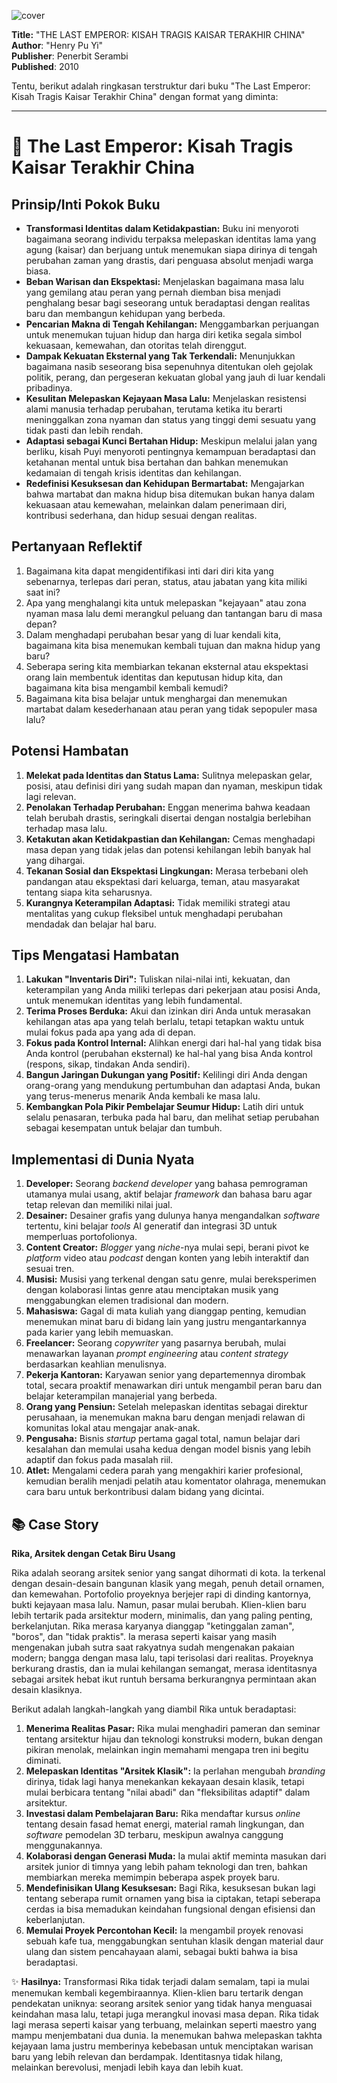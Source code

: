 
![cover](https://books.google.com/books/content?id=Lr4kJ10PGAIC&printsec=frontcover&img=1&zoom=1&edge=curl&source=gbs_api)



**Title:** "THE LAST EMPEROR: KISAH TRAGIS KAISAR TERAKHIR CHINA"  
**Author**: "Henry Pu Yi"  
**Publisher**: Penerbit Serambi  
**Published**: 2010  

Tentu, berikut adalah ringkasan terstruktur dari buku "The Last Emperor: Kisah Tragis Kaisar Terakhir China" dengan format yang diminta:

---

# 📖 The Last Emperor: Kisah Tragis Kaisar Terakhir China

## Prinsip/Inti Pokok Buku
- **Transformasi Identitas dalam Ketidakpastian:** Buku ini menyoroti bagaimana seorang individu terpaksa melepaskan identitas lama yang agung (kaisar) dan berjuang untuk menemukan siapa dirinya di tengah perubahan zaman yang drastis, dari penguasa absolut menjadi warga biasa.
- **Beban Warisan dan Ekspektasi:** Menjelaskan bagaimana masa lalu yang gemilang atau peran yang pernah diemban bisa menjadi penghalang besar bagi seseorang untuk beradaptasi dengan realitas baru dan membangun kehidupan yang berbeda.
- **Pencarian Makna di Tengah Kehilangan:** Menggambarkan perjuangan untuk menemukan tujuan hidup dan harga diri ketika segala simbol kekuasaan, kemewahan, dan otoritas telah direnggut.
- **Dampak Kekuatan Eksternal yang Tak Terkendali:** Menunjukkan bagaimana nasib seseorang bisa sepenuhnya ditentukan oleh gejolak politik, perang, dan pergeseran kekuatan global yang jauh di luar kendali pribadinya.
- **Kesulitan Melepaskan Kejayaan Masa Lalu:** Menjelaskan resistensi alami manusia terhadap perubahan, terutama ketika itu berarti meninggalkan zona nyaman dan status yang tinggi demi sesuatu yang tidak pasti dan lebih rendah.
- **Adaptasi sebagai Kunci Bertahan Hidup:** Meskipun melalui jalan yang berliku, kisah Puyi menyoroti pentingnya kemampuan beradaptasi dan ketahanan mental untuk bisa bertahan dan bahkan menemukan kedamaian di tengah krisis identitas dan kehilangan.
- **Redefinisi Kesuksesan dan Kehidupan Bermartabat:** Mengajarkan bahwa martabat dan makna hidup bisa ditemukan bukan hanya dalam kekuasaan atau kemewahan, melainkan dalam penerimaan diri, kontribusi sederhana, dan hidup sesuai dengan realitas.

## Pertanyaan Reflektif
1.  Bagaimana kita dapat mengidentifikasi inti dari diri kita yang sebenarnya, terlepas dari peran, status, atau jabatan yang kita miliki saat ini?
2.  Apa yang menghalangi kita untuk melepaskan "kejayaan" atau zona nyaman masa lalu demi merangkul peluang dan tantangan baru di masa depan?
3.  Dalam menghadapi perubahan besar yang di luar kendali kita, bagaimana kita bisa menemukan kembali tujuan dan makna hidup yang baru?
4.  Seberapa sering kita membiarkan tekanan eksternal atau ekspektasi orang lain membentuk identitas dan keputusan hidup kita, dan bagaimana kita bisa mengambil kembali kemudi?
5.  Bagaimana kita bisa belajar untuk menghargai dan menemukan martabat dalam kesederhanaan atau peran yang tidak sepopuler masa lalu?

## Potensi Hambatan
1.  **Melekat pada Identitas dan Status Lama:** Sulitnya melepaskan gelar, posisi, atau definisi diri yang sudah mapan dan nyaman, meskipun tidak lagi relevan.
2.  **Penolakan Terhadap Perubahan:** Enggan menerima bahwa keadaan telah berubah drastis, seringkali disertai dengan nostalgia berlebihan terhadap masa lalu.
3.  **Ketakutan akan Ketidakpastian dan Kehilangan:** Cemas menghadapi masa depan yang tidak jelas dan potensi kehilangan lebih banyak hal yang dihargai.
4.  **Tekanan Sosial dan Ekspektasi Lingkungan:** Merasa terbebani oleh pandangan atau ekspektasi dari keluarga, teman, atau masyarakat tentang siapa kita seharusnya.
5.  **Kurangnya Keterampilan Adaptasi:** Tidak memiliki strategi atau mentalitas yang cukup fleksibel untuk menghadapi perubahan mendadak dan belajar hal baru.

## Tips Mengatasi Hambatan
1.  **Lakukan "Inventaris Diri":** Tuliskan nilai-nilai inti, kekuatan, dan keterampilan yang Anda miliki terlepas dari pekerjaan atau posisi Anda, untuk menemukan identitas yang lebih fundamental.
2.  **Terima Proses Berduka:** Akui dan izinkan diri Anda untuk merasakan kehilangan atas apa yang telah berlalu, tetapi tetapkan waktu untuk mulai fokus pada apa yang ada di depan.
3.  **Fokus pada Kontrol Internal:** Alihkan energi dari hal-hal yang tidak bisa Anda kontrol (perubahan eksternal) ke hal-hal yang bisa Anda kontrol (respons, sikap, tindakan Anda sendiri).
4.  **Bangun Jaringan Dukungan yang Positif:** Kelilingi diri Anda dengan orang-orang yang mendukung pertumbuhan dan adaptasi Anda, bukan yang terus-menerus menarik Anda kembali ke masa lalu.
5.  **Kembangkan Pola Pikir Pembelajar Seumur Hidup:** Latih diri untuk selalu penasaran, terbuka pada hal baru, dan melihat setiap perubahan sebagai kesempatan untuk belajar dan tumbuh.

## Implementasi di Dunia Nyata
1.  **Developer:** Seorang *backend developer* yang bahasa pemrograman utamanya mulai usang, aktif belajar *framework* dan bahasa baru agar tetap relevan dan memiliki nilai jual.
2.  **Desainer:** Desainer grafis yang dulunya hanya mengandalkan *software* tertentu, kini belajar *tools* AI generatif dan integrasi 3D untuk memperluas portofolionya.
3.  **Content Creator:** *Blogger* yang *niche*-nya mulai sepi, berani pivot ke *platform* video atau *podcast* dengan konten yang lebih interaktif dan sesuai tren.
4.  **Musisi:** Musisi yang terkenal dengan satu genre, mulai bereksperimen dengan kolaborasi lintas genre atau menciptakan musik yang menggabungkan elemen tradisional dan modern.
5.  **Mahasiswa:** Gagal di mata kuliah yang dianggap penting, kemudian menemukan minat baru di bidang lain yang justru mengantarkannya pada karier yang lebih memuaskan.
6.  **Freelancer:** Seorang *copywriter* yang pasarnya berubah, mulai menawarkan layanan *prompt engineering* atau *content strategy* berdasarkan keahlian menulisnya.
7.  **Pekerja Kantoran:** Karyawan senior yang departemennya dirombak total, secara proaktif menawarkan diri untuk mengambil peran baru dan belajar keterampilan manajerial yang berbeda.
8.  **Orang yang Pensiun:** Setelah melepaskan identitas sebagai direktur perusahaan, ia menemukan makna baru dengan menjadi relawan di komunitas lokal atau mengajar anak-anak.
9.  **Pengusaha:** Bisnis *startup* pertama gagal total, namun belajar dari kesalahan dan memulai usaha kedua dengan model bisnis yang lebih adaptif dan fokus pada masalah riil.
10. **Atlet:** Mengalami cedera parah yang mengakhiri karier profesional, kemudian beralih menjadi pelatih atau komentator olahraga, menemukan cara baru untuk berkontribusi dalam bidang yang dicintai.

## 📚 Case Story

**Rika, Arsitek dengan Cetak Biru Usang**

Rika adalah seorang arsitek senior yang sangat dihormati di kota. Ia terkenal dengan desain-desain bangunan klasik yang megah, penuh detail ornamen, dan kemewahan. Portofolio proyeknya berjejer rapi di dinding kantornya, bukti kejayaan masa lalu. Namun, pasar mulai berubah. Klien-klien baru lebih tertarik pada arsitektur modern, minimalis, dan yang paling penting, berkelanjutan. Rika merasa karyanya dianggap "ketinggalan zaman", "boros", dan "tidak praktis". Ia merasa seperti kaisar yang masih mengenakan jubah sutra saat rakyatnya sudah mengenakan pakaian modern; bangga dengan masa lalu, tapi terisolasi dari realitas. Proyeknya berkurang drastis, dan ia mulai kehilangan semangat, merasa identitasnya sebagai arsitek hebat ikut runtuh bersama berkurangnya permintaan akan desain klasiknya.

Berikut adalah langkah-langkah yang diambil Rika untuk beradaptasi:

1.  **Menerima Realitas Pasar:** Rika mulai menghadiri pameran dan seminar tentang arsitektur hijau dan teknologi konstruksi modern, bukan dengan pikiran menolak, melainkan ingin memahami mengapa tren ini begitu diminati.
2.  **Melepaskan Identitas "Arsitek Klasik":** Ia perlahan mengubah *branding* dirinya, tidak lagi hanya menekankan kekayaan desain klasik, tetapi mulai berbicara tentang "nilai abadi" dan "fleksibilitas adaptif" dalam arsitektur.
3.  **Investasi dalam Pembelajaran Baru:** Rika mendaftar kursus *online* tentang desain fasad hemat energi, material ramah lingkungan, dan *software* pemodelan 3D terbaru, meskipun awalnya canggung menggunakannya.
4.  **Kolaborasi dengan Generasi Muda:** Ia mulai aktif meminta masukan dari arsitek junior di timnya yang lebih paham teknologi dan tren, bahkan membiarkan mereka memimpin beberapa aspek proyek baru.
5.  **Mendefinisikan Ulang Kesuksesan:** Bagi Rika, kesuksesan bukan lagi tentang seberapa rumit ornamen yang bisa ia ciptakan, tetapi seberapa cerdas ia bisa memadukan keindahan fungsional dengan efisiensi dan keberlanjutan.
6.  **Memulai Proyek Percontohan Kecil:** Ia mengambil proyek renovasi sebuah kafe tua, menggabungkan sentuhan klasik dengan material daur ulang dan sistem pencahayaan alami, sebagai bukti bahwa ia bisa beradaptasi.

✨ **Hasilnya:** Transformasi Rika tidak terjadi dalam semalam, tapi ia mulai menemukan kembali kegembiraannya. Klien-klien baru tertarik dengan pendekatan uniknya: seorang arsitek senior yang tidak hanya menguasai keindahan masa lalu, tetapi juga merangkul inovasi masa depan. Rika tidak lagi merasa seperti kaisar yang terbuang, melainkan seperti maestro yang mampu menjembatani dua dunia. Ia menemukan bahwa melepaskan takhta kejayaan lama justru memberinya kebebasan untuk menciptakan warisan baru yang lebih relevan dan berdampak. Identitasnya tidak hilang, melainkan berevolusi, menjadi lebih kaya dan lebih kuat.
